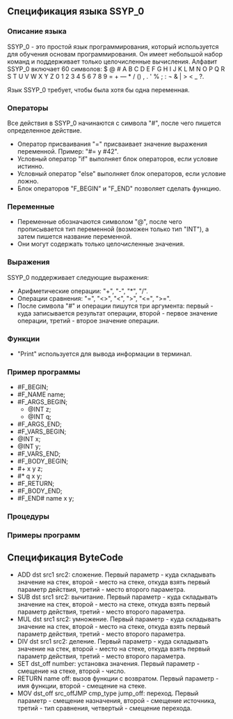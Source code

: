 ## Спецификация языка SSYP_0

### Описание языка
SSYP_0 - это простой язык программирования, который используется для обучения основам программирования. Он имеет небольшой набор команд и поддерживает только целочисленные вычисления. 
Алфавит SSYP_0 включает 60 символов: $ @ # A B C D E F G H I J K L M N O P Q R S T U V W X Y Z 0 1 2 3 4 5 6 7 8 9 = + — * / () , . ' % ; : ¬ & | > < _ ?.

Язык SSYP_0 требует, чтобы была хотя бы одна переменная.

### Операторы
Все действия в SSYP_0 начинаются с символа "#", после чего пишется определенное действие.

- Оператор присваивания "=" присваивает значение выражения переменной. Пример: "#= y #42".
- Условный оператор "if" выполняет блок операторов, если условие истинно.
- Условный оператор "else" выполняет блок операторов, если условие ложно.
- Блок операторов "F_BEGIN" и "F_END" позволяет сделать функцию.

### Переменные
- Переменные обозначаются символом "@", после чего прописывается тип переменной (возможен только тип "INT"), а затем пишется название переменной. 
- Они могут содержать только целочисленные значения.

### Выражения
SSYP_0 поддерживает следующие выражения:
- Арифметические операции: "+", "-", "*", "/".
- Операции сравнения: "=", "<>", "<", ">", "<=", ">=".
- После символа "#" и операции пишутся три аргумента: первый - куда записывается результат операции, второй - первое значение операции, третий - второе значение операции.

### Функции
- "Print" используется для вывода информации в терминал.

### Пример программы
+ #F_BEGIN;
 + #F_NAME name;
 + #F_ARGS_BEGIN;
   + @INT z;
   + @INT q;
 + #F_ARGS_END;
 + #F_VARS_BEGIN;
  + @INT x;
  + @INT y;
 + #F_VARS_END;
 + #F_BODY_BEGIN;
  + #+ x y z;
  + #* q x y;
 + #F_RETURN;
+ #F_BODY_END;
+ #F_END# name x y;


### Процедуры

### Примеры программ

## Спецификация ByteCode

- ADD dst src1 src2: сложение. Первый параметр - куда складывать значение на стек, второй - место на стеке, откуда взять первый параметр действия, третий - место второго параметра.
- SUB dst src1 src2: вычитание. Первый параметр - куда складывать значение на стек, второй - место на стеке, откуда взять первый параметр действия, третий - место второго параметра.
- MUL dst src1 src2: умножение. Первый параметр - куда складывать значение на стек, второй - место на стеке, откуда взять первый параметр действия, третий - место второго параметра.
- DIV dst src1 src2: деление. Первый параметр - куда складывать значение на стек, второй - место на стеке, откуда взять первый параметр действия, третий - место второго параметра.
- SET dst_off number: установка значения. Первый параметр - смещение на стеке, второй - число.
- RETURN name off: вызов функции с возвратом. Первый параметр - имя функции, второй - смещение на стеке.
- MOV dst_off src_offJMP cmp_type jump_off: переход. Первый параметр - смещение назначения, второй - смещение источника, третий - тип сравнения, четвертый - смещение перехода.


